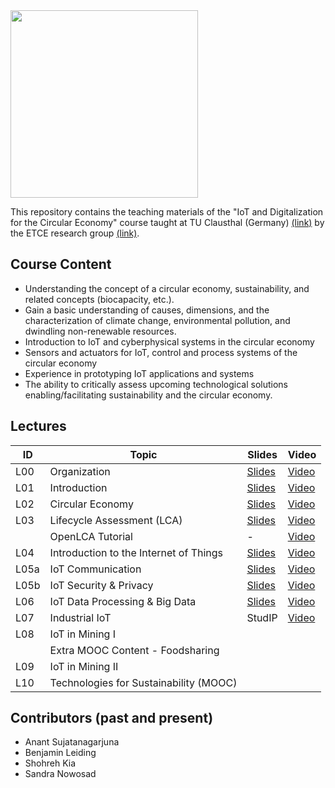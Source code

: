 <img src="https://www.presse.tu-clausthal.de/fileadmin/Presse/images/Corporate_Design/Logo/Logo_TUC_en_CMYK.jpg" width="300">

This repository contains the teaching materials of the "IoT and Digitalization for the Circular Economy" course taught at TU Clausthal (Germany) [(link)](https://www.isse.tu-clausthal.de/en/) by the ETCE research group [(link)](https://etce-lab.com).

## Course Content

- Understanding the concept of a circular economy, sustainability, and related concepts (biocapacity, etc.).
- Gain a basic understanding of causes, dimensions, and the characterization of climate change, environmental pollution, and dwindling non-renewable resources. 
- Introduction to IoT and cyberphysical systems in the circular economy
- Sensors and actuators for IoT, control and process systems of the circular economy
- Experience in prototyping IoT applications and systems
- The ability to critically assess upcoming technological solutions enabling/facilitating sustainability and the circular economy.

## Lectures

| ID   | Topic                                  | Slides                                                                                                                                               | Video                                                          |
|------|----------------------------------------|------------------------------------------------------------------------------------------------------------------------------------------------------|----------------------------------------------------------------|
| L00  | Organization                           | [Slides](IoT-CE-L00-Organization.pdf)                                                                                                                | [Video](https://video.tu-clausthal.de/vorlesung/1337.html#k=1) |
| L01  | Introduction                           | [Slides](https://github.com/ETCE-LAB/teaching-material/blob/master/Emerging-Technologies-for-the-Circular-Economy/ETCE-L01-Introduction.pdf)         | [Video](https://video.tu-clausthal.de/vorlesung/1337.html#k=2) |
| L02  | Circular Economy                       | [Slides](https://github.com/ETCE-LAB/teaching-material/blob/master/Emerging-Technologies-for-the-Circular-Economy/ETCE-L02-Circular-Economy.pdf)     | [Video](https://video.tu-clausthal.de/vorlesung/1337.html#k=3) |
| L03  | Lifecycle Assessment (LCA)             | [Slides](https://github.com/ETCE-LAB/teaching-material/blob/master/Emerging-Technologies-for-the-Circular-Economy/ETCE-L03-Lifecycle-Assessment.pdf) | [Video](https://video.tu-clausthal.de/vorlesung/1337.html#k=5)                                                               |
|      | OpenLCA Tutorial                       | -                                                                                                                                                    | [Video](https://video.tu-clausthal.de/vorlesung/1337.html#k=4) |
| L04  | Introduction to the Internet of Things | [Slides](https://github.com/ETCE-LAB/teaching-material/blob/master/Emerging-Technologies-for-the-Circular-Economy/ETCE-L04-Introduction-to-the-IoT.pdf) | [Video](https://video.tu-clausthal.de/vorlesung/1337.html#k=6) |
| L05a | IoT Communication                      | [Slides](https://github.com/ETCE-LAB/teaching-material/blob/master/Emerging-Technologies-for-the-Circular-Economy/ETCE-L05a-IoT-Communications.pdf) | [Video](https://video.tu-clausthal.de/vorlesung/1337.html#k=7) |
| L05b | IoT Security & Privacy                 | [Slides](https://github.com/ETCE-LAB/teaching-material/blob/master/Emerging-Technologies-for-the-Circular-Economy/ETCE-L05b-IoT-Security-and-Privacy.pdf) | [Video](https://video.tu-clausthal.de/vorlesung/1337.html#k=7) |
| L06  | IoT Data Processing & Big Data         | [Slides](https://github.com/ETCE-LAB/teaching-material/blob/master/Emerging-Technologies-for-the-Circular-Economy/ETCE-L06-IoT-Data-Processing-and-BigData.pdf)    | [Video](https://video.tu-clausthal.de/vorlesung/1337.html#k=8) |
| L07  | Industrial IoT                           | StudIP | [Video](https://video.tu-clausthal.de/vorlesung/1336.html#k=10) |
| L08  | IoT in Mining I                        | | |
|      | Extra MOOC Content - Foodsharing       | | |
| L09  | IoT in Mining II                       | | |
| L10  | Technologies for Sustainability (MOOC) | | |


## Contributors (past and present)
- Anant Sujatanagarjuna
- Benjamin Leiding
- Shohreh Kia
- Sandra Nowosad

